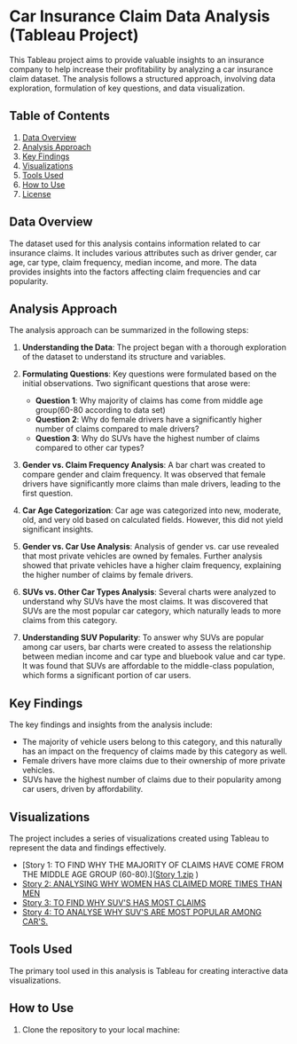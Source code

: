 # Car Insurance Claim Data Analysis (Tableau Project)

This Tableau project aims to provide valuable insights to an insurance company to help increase their profitability by analyzing a car insurance claim dataset. The analysis follows a structured approach, involving data exploration, formulation of key questions, and data visualization.

## Table of Contents

1. [Data Overview](#data-overview)
2. [Analysis Approach](#analysis-approach)
3. [Key Findings](#key-findings)
4. [Visualizations](#visualizations)
5. [Tools Used](#tools-used)
6. [How to Use](#how-to-use)
7. [License](#license)

## Data Overview

The dataset used for this analysis contains information related to car insurance claims. It includes various attributes such as driver gender, car age, car type, claim frequency, median income, and more. The data provides insights into the factors affecting claim frequencies and car popularity.

## Analysis Approach

The analysis approach can be summarized in the following steps:

1. **Understanding the Data**: The project began with a thorough exploration of the dataset to understand its structure and variables.

2. **Formulating Questions**: Key questions were formulated based on the initial observations. Two significant questions that arose were:
   - **Question 1**: Why majority of claims has come from middle age group(60-80 according to data set)
   - **Question 2**: Why do female drivers have a significantly higher number of claims compared to male drivers?
   - **Question 3**: Why do SUVs have the highest number of claims compared to other car types?

3. **Gender vs. Claim Frequency Analysis**: A bar chart was created to compare gender and claim frequency. It was observed that female drivers have significantly more claims than male drivers, leading to the first question.

4. **Car Age Categorization**: Car age was categorized into new, moderate, old, and very old based on calculated fields. However, this did not yield significant insights.

5. **Gender vs. Car Use Analysis**: Analysis of gender vs. car use revealed that most private vehicles are owned by females. Further analysis showed that private vehicles have a higher claim frequency, explaining the higher number of claims by female drivers.

6. **SUVs vs. Other Car Types Analysis**: Several charts were analyzed to understand why SUVs have the most claims. It was discovered that SUVs are the most popular car category, which naturally leads to more claims from this category.

7. **Understanding SUV Popularity**: To answer why SUVs are popular among car users, bar charts were created to assess the relationship between median income and car type and bluebook value and car type. It was found that SUVs are affordable to the middle-class population, which forms a significant portion of car users.

## Key Findings

The key findings and insights from the analysis include:

- The majority of vehicle users belong to this category, and this naturally has an impact on the frequency of claims made by this category as well.
- Female drivers have more claims due to their ownership of more private vehicles.
- SUVs have the highest number of claims due to their popularity among car users, driven by affordability.

## Visualizations

The project includes a series of visualizations created using Tableau to represent the data and findings effectively.

- [Story 1: TO FIND WHY THE MAJORITY OF CLAIMS HAVE COME FROM THE MIDDLE AGE GROUP (60-80).]([Story 1.zip](https://github.com/RashidEriyakalam/Insights-from-a-car-insurence-claim-data/files/13259314/Story.1.zip)
)
- [Story 2: ANALYSING WHY WOMEN HAS CLAIMED MORE TIMES THAN MEN](link-to-car-type-claim-frequency-dashboard)
- [Story 3: TO FIND WHY SUV'S HAS MOST CLAIMS](link-to-median-income-car-type-dashboard)
- [Story 4: TO ANALYSE WHY SUV'S ARE MOST POPULAR AMONG CAR'S.](link-to-bluebook-value-car-type-dashboard)

## Tools Used

The primary tool used in this analysis is Tableau for creating interactive data visualizations.

## How to Use

1. Clone the repository to your local machine:
